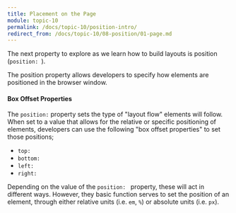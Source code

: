 ```yaml
---
title: Placement on the Page
module: topic-10
permalink: /docs/topic-10/position-intro/
redirect_from: /docs/topic-10/08-position/01-page.md
---
```


<div class="divider-heading"></div>

The next property to explore as we learn how to build layouts is position (`position: `).

The position property allows developers to specify how elements are positioned in the browser window.

#### Box Offset Properties

The `position:` property sets the type of "layout flow" elements will follow. When set to a value that allows for the relative or specific positioning of elements, developers can use the following "box offset properties" to set those positions;

- `top: `
- `bottom: `
- `left: `
- `right: `

Depending on the value of the `position: ` property, these will act in different ways. However, they basic function serves to set the position of an element, through either relative units (i.e. `em`, `%`) or absolute units (i.e. `px`).
